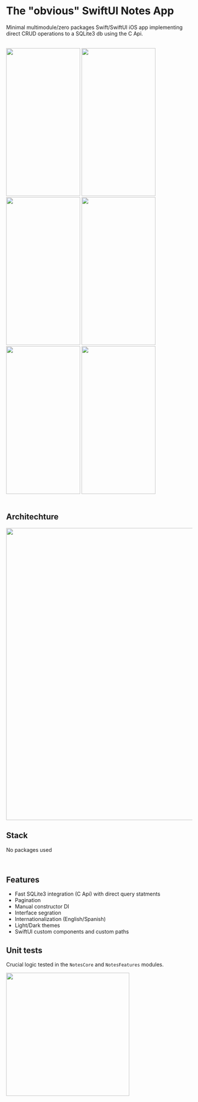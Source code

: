 # The "obvious" SwiftUI Notes App
Minimal multimodule/zero packages Swift/SwiftUI iOS app implementing direct CRUD operations to a SQLite3 db using the C Api.

</br>

<div>
    <img width="200" height="400" src="https://github.com/LuisMaGit/swiftui-notes/assets/70621340/cc0c8a6f-5ac8-4420-a587-dd74d3d5201b">
    <img width="200" height="400" src="https://github.com/LuisMaGit/swiftui-notes/assets/70621340/29a0fd68-89d4-4d27-abc5-2133df1f2b2f">
    <img width="200" height="400" src="https://github.com/LuisMaGit/swiftui-notes/assets/70621340/098e29eb-a1b8-4006-b734-53d883bac9c4">
    <img width="200" height="400" src="https://github.com/LuisMaGit/swiftui-notes/assets/70621340/a5379bb9-5733-4631-8d24-aebd50380cd5">
    <img width="200" height="400" src="https://github.com/LuisMaGit/swiftui-notes/assets/70621340/c2dd97b6-6ab8-49a9-91a1-81e7249c3a63">
    <img width="200" height="400" src="https://github.com/LuisMaGit/swiftui-notes/assets/70621340/687dd269-c6c8-4390-b327-788feb91dadd">
</div> 

</br>

## Architechture

<img width="790" src="https://github.com/LuisMaGit/swiftui-notes/assets/70621340/0a994ba1-15bf-4a95-8db9-7124bf6a606e">

</br>

## Stack
No packages used

</br>

## Features
* Fast SQLite3 integration (C Api) with direct query statments
* Pagination
* Manual constructor DI
* Interface segration
* Internationalization (English/Spanish)
* Light/Dark themes
* SwiftUI custom components and custom paths

## Unit tests
Crucial logic tested in the <code>NotesCore</code> and <code>NotesFeatures</code> modules.

<div>
 <img width="333" src="https://github.com/LuisMaGit/swiftui-notes/assets/70621340/d5f79555-2f8f-421e-9f90-cb1f43cae7c6">
</div>


